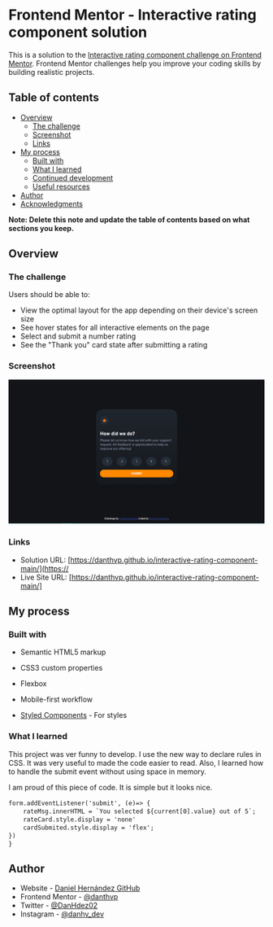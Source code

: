 # Frontend Mentor - Interactive rating component solution

This is a solution to the [Interactive rating component challenge on Frontend Mentor](https://www.frontendmentor.io/challenges/interactive-rating-component-koxpeBUmI). Frontend Mentor challenges help you improve your coding skills by building realistic projects. 

## Table of contents

- [Overview](#overview)
  - [The challenge](#the-challenge)
  - [Screenshot](#screenshot)
  - [Links](#links)
- [My process](#my-process)
  - [Built with](#built-with)
  - [What I learned](#what-i-learned)
  - [Continued development](#continued-development)
  - [Useful resources](#useful-resources)
- [Author](#author)
- [Acknowledgments](#acknowledgments)

**Note: Delete this note and update the table of contents based on what sections you keep.**

## Overview

### The challenge

Users should be able to:

- View the optimal layout for the app depending on their device's screen size
- See hover states for all interactive elements on the page
- Select and submit a number rating
- See the "Thank you" card state after submitting a rating

### Screenshot



![Project Desktop Screenshot](screenshot.png)


### Links

- Solution URL: [https://danthvp.github.io/interactive-rating-component-main/](https://
- Live Site URL: [https://danthvp.github.io/interactive-rating-component-main/]

## My process

### Built with

- Semantic HTML5 markup
- CSS3 custom properties
- Flexbox
- Mobile-first workflow

- [Styled Components](https://styled-components.com/) - For styles


### What I learned

This project was ver funny to develop. 
I use the new way to declare rules in CSS.
It was very useful to made the code easier to read.
Also, I learned how to handle the submit event without using space in memory.


I am proud of this piece of code. 
It is simple but it looks nice.

```JS1
form.addEventListener('submit', (e)=> {
    rateMsg.innerHTML = `You selected ${current[0].value} out of 5`;
    rateCard.style.display = 'none'
    cardSubmited.style.display = 'flex';
})
}
```


## Author

- Website - [Daniel Hernández GitHub](https://github.com/danthvp)
- Frontend Mentor - [@danthvp](https://www.frontendmentor.io/profile/danthvp)
- Twitter - [@DanHdez02](https://twitter.com/DanHdez02)
- Instagram - [@danhv_dev](https://instagram.com/danhv_dev?igshid=MzRlODBiNWFlZA==)
